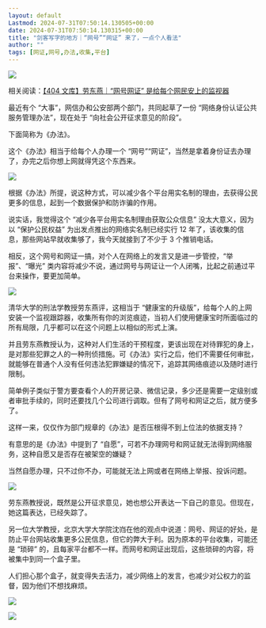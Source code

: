 ```yaml
---
layout: default
Lastmod: 2024-07-31T07:50:14.130505+00:00
date: 2024-07-31T07:50:14.130315+00:00
title: "剑客写字的地方｜“网号”“网证” 来了，一点个人看法"
author: ""
tags: [网证,网号,办法,收集,平台]
---
```


![](https://images.weserv.nl/?url=https%3A//chinadigitaltimes.net/chinese/files/2024/07/image-1722340597811.png)

相关阅读：[【404 文库】劳东燕｜“网号网证” 是给每个网民安上的监视器](https://chinadigitaltimes.net/chinese/710151.html "【404文库】劳东燕｜“网号网证”是给每个网民安上的监视器")

最近有个 “大事”，网信办和公安部两个部门，共同起草了一份 “网络身份认证公共服务管理办法”，现在处于 “向社会公开征求意见的阶段”。

下面简称为《办法》。

这个《办法》相当于给每个人办理一个 “网号”“网证”，当然是拿着身份证去办理了，办完之后你想上网就得凭这个东西来。

![](https://images.weserv.nl/?url=https%3A//chinadigitaltimes.net/chinese/files/2024/07/post-710154-66a8d51d9af02.png)

根据《办法》所提，说这种方式，可以减少各个平台用实名制的理由，去获得公民更多的信息，起到一个数据保护和防诈骗的作用。

说实话，我觉得这个 “减少各平台用实名制理由获取公众信息” 没太大意义，因为以 “保护公民权益” 为出发点推出的网络实名制已经实行 12 年了，该收集的信息，那些网站早就收集够了，我今天就接到了不少于 3 个推销电话。

相反，这个网号和网证一搞，对个人在网络上的发言又是进一步管控，“举报”、“曝光” 类内容将减少不说，通过网号与网证让一个人闭嘴，比起之前通过平台来操作，要更加简单。

![](https://images.weserv.nl/?url=https%3A//chinadigitaltimes.net/chinese/files/2024/07/post-710154-66a8d51da74d0.png)

清华大学的刑法学教授劳东燕评，这相当于 “健康宝的升级版”，给每个人的上网安装一个监视跟踪器，收集所有你的浏览痕迹，当初人们使用健康宝时所面临过的所有局限，几乎都可以在这个问题上以相似的形式上演。

并且劳东燕教授认为，这种对人们生活的干预程度，更该出现在对待罪犯的身上，是对那些犯罪之人的一种刑侦措施。可《办法》实行之后，他们不需要任何审批，就能够在普通个人没有任何违法犯罪嫌疑的情况下，追踪其网络痕迹以及随时进行限制。

简单例子类似于警方要查看个人的开房记录、微信记录，多少还是需要一定级别或者审批手续的，同时还要找几个公司进行调取。但有了网号和网证之后，就方便多了。

这样一来，仅仅作为部门规章的《办法》是否压根得不到上位法的依据支持？

有意思的是《办法》中提到了 “自愿”，可若不办理网号和网证就无法得到网络服务，这种自愿又是否存在被架空的嫌疑？

当然自愿办理，只不过你不办，可能就无法上网或者在网络上举报、投诉问题。

![](https://images.weserv.nl/?url=https%3A//chinadigitaltimes.net/chinese/files/2024/07/post-710154-66a8d51db3574.png)

劳东燕教授说，既然是公开征求意见，她也想公开表达一下自己的意见。但现在，她这篇表达，已经失踪了。

另一位大学教授，北京大学大学院沈岿在他的观点中说道：网号、网证的好处，是防止平台网站收集更多公民信息，但它的弊大于利。因为原本的平台收集，可能还是 “琐碎” 的，且每家平台都不一样。而网号和网证出现后，这些琐碎的内容，将被集中到同一个盒子里。

人们担心那个盒子，就变得失去活力，减少网络上的发言，也减少对公权力的监督，因为他们不想找麻烦。

![](https://images.weserv.nl/?url=https%3A//chinadigitaltimes.net/chinese/files/2024/07/post-710154-66a8d51dbc51f.png)

![](https://images.weserv.nl/?url=https%3A//chinadigitaltimes.net/chinese/files/2024/07/post-710154-66a8d51dd197a.png)

